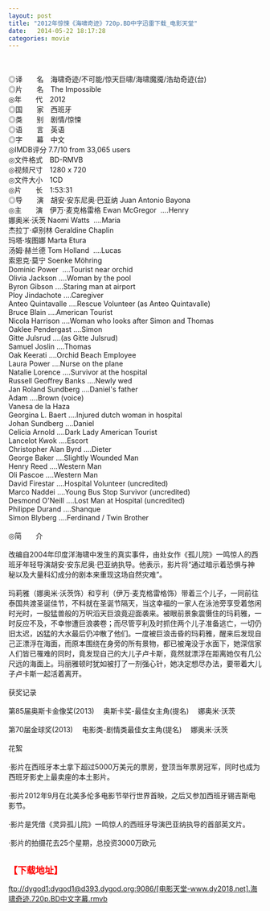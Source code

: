 ```yaml
---
layout: post
title: "2012年惊悚《海啸奇迹》720p.BD中字迅雷下载_电影天堂"
date:   2014-05-22 18:17:28
categories: movie
---
```

<html>
 <body>
  <p>
  </p>
  <p>
   <br/>
   <img alt="" border="0" src="http://img14.poco.cn/mypoco/myphoto/20130215/19/66548034201302151906534093462829226_001.jpg"/>
   <br/>
   <br/>
   ◎译　　名　海啸奇迹/不可能/惊天巨啸/海啸魔魇/浩劫奇迹(台)
   <br/>
   ◎片　　名　The Impossible
   <br/>
   ◎年　　代　2012
   <br/>
   ◎国　　家　西班牙
   <br/>
   ◎类　　别　剧情/惊悚
   <br/>
   ◎语　　言　英语
   <br/>
   ◎字　　幕　中文
   <br/>
   ◎IMDB评分 7.7/10 from 33,065 users
   <br/>
   ◎文件格式　BD-RMVB
   <br/>
   ◎视频尺寸　1280 x 720
   <br/>
   ◎文件大小　1CD
   <br/>
   ◎片　　长　1:53:31
   <br/>
   ◎导　　演　胡安·安东尼奥·巴亚纳 Juan Antonio Bayona
   <br/>
   ◎主　　演　伊万·麦克格雷格 Ewan McGregor  ....Henry
   <br/>
   娜奥米·沃茨 Naomi Watts  ....Maria
   <br/>
   杰拉丁·卓别林 Geraldine Chaplin
   <br/>
   玛塔·埃图娜 Marta Etura
   <br/>
   汤姆·赫兰德 Tom Holland  ....Lucas
   <br/>
   索恩克·莫宁 Soenke Möhring
   <br/>
   Dominic Power  ....Tourist near orchid
   <br/>
   Olivia Jackson ....Woman by the pool
   <br/>
   Byron Gibson ....Staring man at airport
   <br/>
   Ploy Jindachote ....Caregiver
   <br/>
   Anteo Quintavalle ....Rescue Volunteer (as Anteo Quintavalle)
   <br/>
   Bruce Blain ....American Tourist
   <br/>
   Nicola Harrison ....Woman who looks after Simon and Thomas
   <br/>
   Oaklee Pendergast ....Simon
   <br/>
   Gitte Julsrud ....(as Gitte Julsrud)
   <br/>
   Samuel Joslin ....Thomas
   <br/>
   Oak Keerati ....Orchid Beach Employee
   <br/>
   Laura Power ....Nurse on the plane
   <br/>
   Natalie Lorence ....Survivor at the hospital
   <br/>
   Russell Geoffrey Banks ....Newly wed
   <br/>
   Jan Roland Sundberg ....Daniel's father
   <br/>
   Adam ....Brown (voice)
   <br/>
   Vanesa de la Haza
   <br/>
   Georgina L. Baert ....Injured dutch woman in hospital
   <br/>
   Johan Sundberg ....Daniel
   <br/>
   Celicia Arnold ....Dark Lady American Tourist
   <br/>
   Lancelot Kwok ....Escort
   <br/>
   Christopher Alan Byrd ....Dieter
   <br/>
   George Baker ....Slightly Wounded Man
   <br/>
   Henry Reed ....Western Man
   <br/>
   Oli Pascoe ....Western Man
   <br/>
   David Firestar ....Hospital Volunteer (uncredited)
   <br/>
   Marco Naddei ....Young Bus Stop Survivor (uncredited)
   <br/>
   Desmond O'Neill ....Lost Man at Hospital (uncredited)
   <br/>
   Philippe Durand ....Shanque
   <br/>
   Simon Blyberg ....Ferdinand / Twin Brother
   <br/>
   <br/>
   ◎简　　介
   <br/>
   <br/>
   改编自2004年印度洋海啸中发生的真实事件，由处女作《孤儿院》一鸣惊人的西班牙年轻导演胡安·安东尼奥·巴亚纳执导。他表示，影片将“通过暗示着恐惧与神秘以及大量科幻成分的剧本来重现这场自然灾难”。
   <br/>
   <br/>
   玛莉雅（娜奥米·沃茨饰）和亨利（伊万·麦克格雷格饰）带着三个儿子，一同前往泰国共渡圣诞佳节，不料就在圣诞节隔天，当这幸福的一家人在泳池旁享受着悠闲时光时，一股猛兽般的万呎滔天巨浪竟迎面袭来。被眼前景象震慑住的玛莉雅，一时反应不及，不幸惨遭巨浪袭卷；而尽管亨利及时抓住两个儿子准备逃亡，一切仍旧太迟，凶猛的大水最后仍冲散了他们。一度被巨浪击昏的玛莉雅，醒来后发现自己正漂浮在海面，而原本围绕在身旁的所有景物，都已被淹没于水面下，她深信家人们皆已罹难的同时，竟发现自己的大儿子卢卡斯，竟然就漂浮在距离她仅有几公尺远的海面上。玛丽雅顿时犹如被打了一剂强心针，她决定想尽办法，要带着大儿子卢卡斯一起活着离开。
   <br/>
   <br/>
   获奖记录
   <br/>
   <br/>
   第85届奥斯卡金像奖(2013)　 奥斯卡奖-最佳女主角(提名)　 娜奥米·沃茨
   <br/>
   <br/>
   第70届金球奖(2013)　 电影类-剧情类最佳女主角(提名)　 娜奥米·沃茨
   <br/>
   <br/>
   花絮
   <br/>
   <br/>
   ·影片在西班牙本土拿下超过5000万美元的票房，登顶当年票房冠军，同时也成为西班牙影史上最卖座的本土影片。
   <br/>
   <br/>
   ·影片2012年9月在北美多伦多电影节举行世界首映，之后又参加西班牙锡吉斯电影节。
   <br/>
   <br/>
   ·影片是凭借《灵异孤儿院》一鸣惊人的西班牙导演巴亚纳执导的首部英文片。
   <br/>
   <br/>
   ·影片的拍摄花去25个星期，总投资3000万欧元
   <br/>
   <br/>
   <img alt="" border="0" src="http://img13.poco.cn/mypoco/myphoto/20130216/17/66548034201302161757482361434931378_001.jpg"/>
  </p>
  <p>
  </p>
  <p>
  </p>
  <p>
   <font color="#ff0000">
    <strong>
     <font size="4">
      【下载地址】
     </font>
    </strong>
   </font>
  </p>
  <p>
   <strong>
    <font color="#ff0000" size="4">
    </font>
   </strong>
  </p>
  <p>
   <strong>
    <font color="#ff0000" size="4">
    </font>
   </strong>
  </p>
  <a href="ftp://dygod1:dygod1@d393.dygod.org:9086/%5B%E7%94%B5%E5%BD%B1%E5%A4%A9%E5%A0%82-www.dy2018.net%5D.%E6%B5%B7%E5%95%B8%E5%A5%87%E8%BF%B9.720p.BD%E4%B8%AD%E6%96%87%E5%AD%97%E5%B9%95.rmvb">
   ftp://dygod1:dygod1@d393.dygod.org:9086/[电影天堂-www.dy2018.net].海啸奇迹.720p.BD中文字幕.rmvb
  </a>
 </body>
</html>